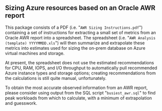 ## Sizing Azure resources based on an Oracle AWR report

This package consists of a PDF (i.e. "`AWR Sizing Instructions.pdf`") containing a set of instructions for extracting a small set of metrics from an Oracle AWR report into a spreadsheet.  The spreadsheet (i.e. "`AWR Analysis (template) YYYYMMDD.xls`") will then summarize and extrapolate these metrics into estimates used for sizing the on-prem database on Azure virtual machines and storage.

At present, the spreadsheet does not use the estimated recommendations for CPU, RAM, IOPS, and I/O throughput to automatically pull recommended Azure instance types and storage options;  creating recommendations from the calculations is still quite manual, unfortunately.

To obtain the most accurate observed information from an AWR report, please consider using output from the SQL script "`busiest_awr.sql`" to find peak workloads from which to calculate, with a minimum of extrapolation and guesswork.
